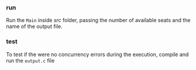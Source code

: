 ### run

Run the `Main` inside *src* folder, passing the number of available seats and the name of the output file.

### test

To test if the were no concurrency errors during the execution, compile and run the `output.c` file